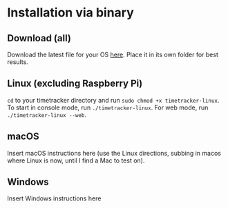 # Installation via binary

## Download (all)
Download the latest file for your OS [here](https://github.com/tweirtx/timetracker/releases/latest).
Place it in its own folder for best results.

## Linux (excluding Raspberry Pi)
`cd` to your timetracker directory and run `sudo chmod +x timetracker-linux`. To start in console mode,
run `./timetracker-linux`. For web mode, run `./timetracker-linux --web`.

## macOS
Insert macOS instructions here (use the Linux directions, subbing in macos where Linux is now, 
until I find a Mac to test on).

## Windows
Insert Windows instructions here